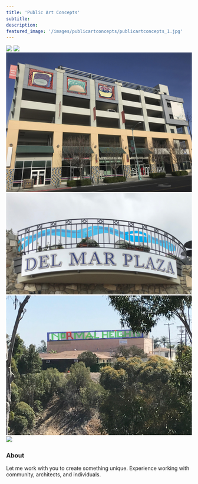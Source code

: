 ```yaml
---
title: 'Public Art Concepts'
subtitle:
description:
featured_image: '/images/publicartconcepts/publicartconcepts_1.jpg'
---
```


<div class="gallery" data-columns="1">
	<img src="../images/publicartconcepts/publicartconcepts_1.jpg">
  <img src="../images/publicartconcepts/publicartconcepts_2.jpg">
  <img src="../images/publicartconcepts/publicartconcepts_3.jpg">
  <img src="../images/publicartconcepts/publicartconcepts_4.jpg">
  <img src="../images/publicartconcepts/publicartconcepts_5.jpg">
  <img src="../images/publicartconcepts/publicartconcepts_6.jpg">
</div>

### About

Let me work with you to create something unique. Experience working with community, architects, and individuals.

